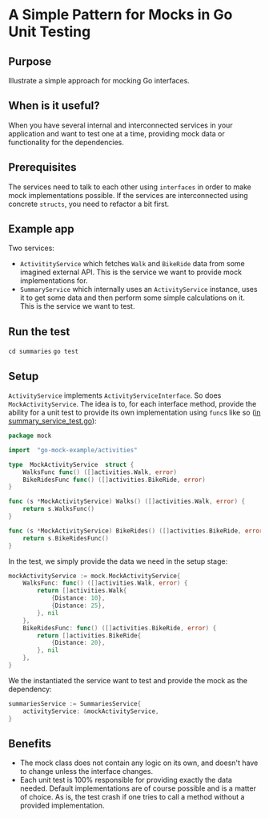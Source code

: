 # A Simple Pattern for Mocks in Go Unit Testing

## Purpose
Illustrate a simple approach for mocking Go interfaces. 

## When is it useful?
When you have several internal and interconnected services in your application and want to test one at a time, providing mock data or functionality for the dependencies.

## Prerequisites
The services need to talk to each other using `interfaces` in order to make mock implementations possible. If the services are interconnected using concrete `structs`, you need to refactor a bit first.

## Example app

Two services:
- `ActivitityService` which fetches `Walk` and `BikeRide` data from some imagined external API. This is the service we want to provide mock implementations for.
- `SummaryService` which internally uses an `ActivityService` instance, uses it to get some data and then perform some simple calculations on it. This is the service we want to test.

## Run the test
`cd summaries`
`go test`


## Setup

`ActivityService` implements `ActivityServiceInterface`. So does `MockActivityService`. The idea is to, for each interface method, provide the ability for a unit test to provide its own implementation using `func`s like so ([in summary_service_test.go](summary_service_test.go)):

```go
package mock

import  "go-mock-example/activities"

type  MockActivityService  struct {
    WalksFunc func() ([]activities.Walk, error)
    BikeRidesFunc func() ([]activities.BikeRide, error)
}

func (s *MockActivityService) Walks() ([]activities.Walk, error) {
    return s.WalksFunc()
}

func (s *MockActivityService) BikeRides() ([]activities.BikeRide, error) {
    return s.BikeRidesFunc()
}
```
In the test, we simply provide the data we need in the setup stage:

```go
mockActivityService := mock.MockActivityService{
	WalksFunc: func() ([]activities.Walk, error) {
		return []activities.Walk{
			{Distance: 10},
			{Distance: 25},
		}, nil
	},
	BikeRidesFunc: func() ([]activities.BikeRide, error) {
		return []activities.BikeRide{
			{Distance: 20},
		}, nil
	},
}
```
We the instantiated the service want to test and provide the mock as the dependency:
```go
summariesService := SummariesService{
	activityService: &mockActivityService,
}
```

## Benefits
- The mock class does not contain any logic on its own, and doesn't have to change unless the interface changes.
-  Each unit test is 100% responsible for providing exactly the data needed. Default implementations are of course possible and is a matter of choice. As is, the test crash if one tries to call a method without a provided implementation.
